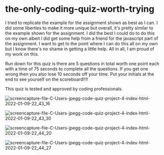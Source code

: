 # the-only-coding-quiz-worth-trying

I  tried to replicate the example for the assignment shown as best as I can. I did some liberties to make it more unique but overall, it's pretty similar to the example shown for the assignment. I did the best I could do to do this on my own albeit I did get some help from a friend for the javascript part of the assignment. I want to get to the point where I can do this all on my own but I know there's no shame in getting a little help. All in all, I am proud of my work on this.

Run down for this quiz is there are 5 questions in total worth one point each with a time of 75 seconds to complete all the questions. If you get one wrong then you also lose 10 seconds off your time. Put your initials at the end to see yourself on the scoreboard!!!!

This quiz is tested and approved by coding professionals.

![screencapture-file-C-Users-jpegg-code-quiz-project-4-index-html-2022-01-09-22_43_16](https://user-images.githubusercontent.com/95057279/148727505-4d0d3028-f8fd-4232-b67c-ab049f1ace16.png)

![screencapture-file-C-Users-jpegg-code-quiz-project-4-index-html-2022-01-09-22_43_30](https://user-images.githubusercontent.com/95057279/148727513-9fa33b3f-f2d4-4989-a6a9-15416eea494a.png)

![screencapture-file-C-Users-jpegg-code-quiz-project-4-index-html-2022-01-09-22_44_20](https://user-images.githubusercontent.com/95057279/148727517-f772f27f-935a-4009-b3ee-71d4b869f2dc.png)

![screencapture-file-C-Users-jpegg-code-quiz-project-4-index-html-2022-01-09-22_44_27](https://user-images.githubusercontent.com/95057279/148727526-e49617d5-7ea9-460c-adc0-c8c71e48cc45.png)
